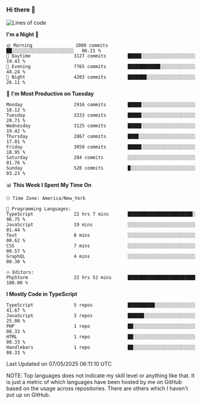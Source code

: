 ### Hi there 👋

<!--
**LynxJinxxy/LynxJinxxy** is a ✨ _special_ ✨ repository because its `README.md` (this file) appears on your GitHub profile.

Here are some ideas to get you started:

- 🔭 I’m currently working on ...
- 🌱 I’m currently learning ...
- 👯 I’m looking to collaborate on ...
- 🤔 I’m looking for help with ...
- 💬 Ask me about ...
- 📫 How to reach me: ...
- 😄 Pronouns: ...
- ⚡ Fun fact: ...
-->

<!--START_SECTION:waka-->
![Lines of code](https://img.shields.io/badge/From%20Hello%20World%20I%27ve%20Written-24.8%20million%20lines%20of%20code-blue)

**I'm a Night 🦉** 

```text
🌞 Morning                1000 commits        ██░░░░░░░░░░░░░░░░░░░░░░░   06.21 % 
🌆 Daytime                3127 commits        █████░░░░░░░░░░░░░░░░░░░░   19.43 % 
🌃 Evening                7765 commits        ████████████░░░░░░░░░░░░░   48.24 % 
🌙 Night                  4203 commits        ███████░░░░░░░░░░░░░░░░░░   26.11 % 
```
📅 **I'm Most Productive on Tuesday** 

```text
Monday                   2916 commits        █████░░░░░░░░░░░░░░░░░░░░   18.12 % 
Tuesday                  3333 commits        █████░░░░░░░░░░░░░░░░░░░░   20.71 % 
Wednesday                3125 commits        █████░░░░░░░░░░░░░░░░░░░░   19.42 % 
Thursday                 2867 commits        ████░░░░░░░░░░░░░░░░░░░░░   17.81 % 
Friday                   3050 commits        █████░░░░░░░░░░░░░░░░░░░░   18.95 % 
Saturday                 284 commits         ░░░░░░░░░░░░░░░░░░░░░░░░░   01.76 % 
Sunday                   520 commits         █░░░░░░░░░░░░░░░░░░░░░░░░   03.23 % 
```


📊 **This Week I Spent My Time On** 

```text
🕑︎ Time Zone: America/New_York

💬 Programming Languages: 
TypeScript               22 hrs 7 mins       ████████████████████████░   96.75 % 
JavaScript               19 mins             ░░░░░░░░░░░░░░░░░░░░░░░░░   01.44 % 
Text                     8 mins              ░░░░░░░░░░░░░░░░░░░░░░░░░   00.62 % 
CSS                      7 mins              ░░░░░░░░░░░░░░░░░░░░░░░░░   00.57 % 
GraphQL                  4 mins              ░░░░░░░░░░░░░░░░░░░░░░░░░   00.30 % 

🔥 Editors: 
PhpStorm                 22 hrs 52 mins      █████████████████████████   100.00 % 
```

**I Mostly Code in TypeScript** 

```text
TypeScript               5 repos             ██████████░░░░░░░░░░░░░░░   41.67 % 
JavaScript               3 repos             ██████░░░░░░░░░░░░░░░░░░░   25.00 % 
PHP                      1 repo              ██░░░░░░░░░░░░░░░░░░░░░░░   08.33 % 
HTML                     1 repo              ██░░░░░░░░░░░░░░░░░░░░░░░   08.33 % 
Handlebars               1 repo              ██░░░░░░░░░░░░░░░░░░░░░░░   08.33 % 
```




 Last Updated on 07/05/2025 06:11:10 UTC
<!--END_SECTION:waka-->
NOTE: Top languages does not indicate my skill level or anything like that. It is just a metric of which languages have been hosted by me on GitHub based on the usage across repositories. There are others which I haven't put up on GitHub.
